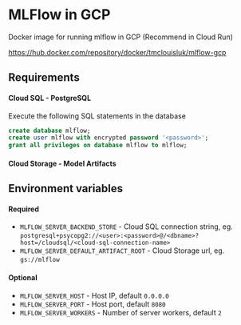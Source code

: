 # MLFlow in GCP
Docker image for running mlflow in GCP (Recommend in Cloud Run)

https://hub.docker.com/repository/docker/tmclouisluk/mlflow-gcp

## Requirements
#### Cloud SQL - PostgreSQL

Execute the following SQL statements in the database
```sql
create database mlflow;
create user mlflow with encrypted password '<password>';
grant all privileges on database mlflow to mlflow;
```

#### Cloud Storage - Model Artifacts


## Environment variables 

#### Required
* `MLFLOW_SERVER_BACKEND_STORE` - Cloud SQL connection string, eg. `postgresql+psycopg2://<user>:<password>@/<dbname>? host=/cloudsql/<cloud-sql-connection-name>`
* `MLFLOW_SERVER_DEFAULT_ARTIFACT_ROOT` - Cloud Storage url, eg. `gs://mlflow`

#### Optional
* `MLFLOW_SERVER_HOST` - Host IP, default `0.0.0.0`
* `MLFLOW_SERVER_PORT` - Host port, default `8080`
* `MLFLOW_SERVER_WORKERS` - Number of server workers, default `2`
